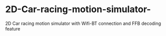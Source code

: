 # 2D-Car-racing-motion-simulator-
2D Car racing motion simulator  with Wifi-BT connection and FFB decoding feature 
